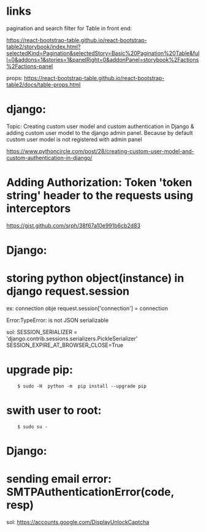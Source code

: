 # links

pagination and search filter for Table in front end:

https://react-bootstrap-table.github.io/react-bootstrap-table2/storybook/index.html?selectedKind=Pagination&selectedStory=Basic%20Pagination%20Table&full=0&addons=1&stories=1&panelRight=0&addonPanel=storybook%2Factions%2Factions-panel

props:
https://react-bootstrap-table.github.io/react-bootstrap-table2/docs/table-props.html


# django:
Topic: Creating custom user model and custom authentication in Django &
        adding custom user model to the django admin panel.
        Because by default custom user model is not registered with admin panel
      
https://www.pythoncircle.com/post/28/creating-custom-user-model-and-custom-authentication-in-django/


# Adding Authorization: Token 'token string' header to the requests using interceptors

https://gist.github.com/srph/38f67a10e991b6cb2d83



# Django:
# storing python object(instance) in django  request.session
ex: connection obje
       request.session['connection'] = connection

Error:TypeError: <Connection host=dllgststapp2v.jdadelivers.com port=2022> is not JSON serializable

sol:
SESSION_SERIALIZER = 'django.contrib.sessions.serializers.PickleSerializer'
SESSION_EXPIRE_AT_BROWSER_CLOSE=True

# upgrade pip:
        $ sudo -H  python -m  pip install --upgrade pip

# swith user to root:
        $ sudo su -
        
        
# Django:
# sending email error: SMTPAuthenticationError(code, resp)
 sol: https://accounts.google.com/DisplayUnlockCaptcha
